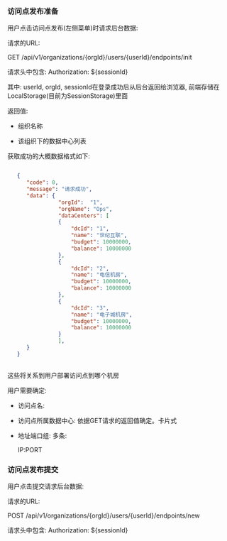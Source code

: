 ### 访问点发布准备

用户点击访问点发布(左侧菜单)时请求后台数据:

请求的URL:

GET /api/v1/organizations/{orgId}/users/{userId}/endpoints/init

请求头中包含: Authorization: ${sessionId}

其中: userId, orgId, sessionId在登录成功后从后台返回给浏览器, 前端存储在LocalStorage(目前为SessionStorage)里面

返回值:

* 组织名称

* 该组织下的数据中心列表



获取成功的大概数据格式如下:

```json

   {
      "code": 0,
      "message": "请求成功",
      "data": {
                "orgId":  "1",
                "orgName": "Ops",
                "dataCenters": [
                {
                    "dcId": "1",
                    "name": "世纪互联",
                    "budget": 10000000,
                    "balance": 10000000
                },
                {
                    "dcId": "2",
                    "name": "电信机房",
                    "budget": 10000000,
                    "balance": 10000000
                },
                {
                    "dcId": "3",
                    "name": "电子城机房",
                    "budget": 10000000,
                    "balance": 10000000
                }
                ],
      }
   } 
    
```

这些将关系到用户部署访问点到哪个机房


用户需要确定:

* 访问点名:
* 访问点所属数据中心: 依据GET请求的返回值确定。卡片式
* 地址端口组:
  多条:
 
  IP:PORT
  
  
### 访问点发布提交
用户点击提交请求后台数据:
  
请求的URL:
  
POST /api/v1/organizations/{orgId}/users/{userId}/endpoints/new
  
请求头中包含: Authorization: ${sessionId}